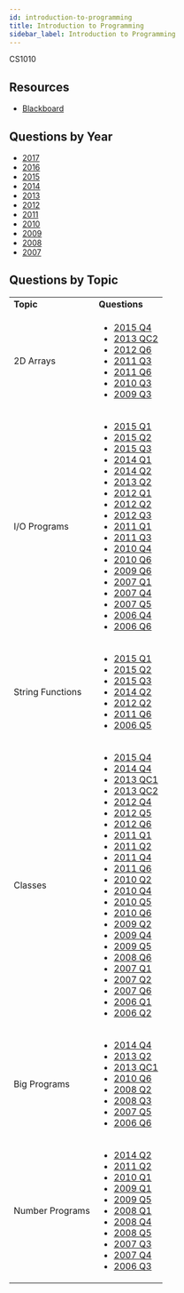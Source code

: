 ```yaml
---
id: introduction-to-programming
title: Introduction to Programming
sidebar_label: Introduction to Programming
---
```


CS1010

## Resources

* [Blackboard](https://mymodule.tcd.ie/)

## Questions by Year

* [2017]()
* [2016]()
* [2015]()
* [2014]()
* [2013]()
* [2012]()
* [2011]()
* [2010]()
* [2009]()
* [2008]()
* [2007]()

## Questions by Topic
<table class="examQuestions">
  <tr>
      <td><strong>Topic</strong></td>
      <td><strong>Questions</strong></td>
  </tr>
  <tr>
      <td>2D Arrays</td>
      <td>
  <ul class="questions">
      <li><a href="https://www.tcd.ie/academicregistry/exams/assets/local/past-papers2015/CS/CS1010-1.pdf#page=5">2015 Q4</a></li>
      <li><a href="https://www.tcd.ie/academicregistry/exams/assets/local/past-papers2013/CS/XCS10111.pdf#page=5">2013 QC2</a></li>
      <li><a href="https://www.tcd.ie/Local/Exam_Papers/2012/XC/XCS10111.pdf#page=3&zoom=0,0,700">2012 Q6</a></li>
      <li><a href="https://www.tcd.ie/Local/Exam_Papers/2011/XC/XCS10111.pdf#page=2&zoom=0,0,830">2011 Q3</a></li>
      <li><a href="https://www.tcd.ie/Local/Exam_Papers/2011/XC/XCS10111.pdf#page=4&zoom=0,0,510">2011 Q6</a></li>
      <li><a href="https://www.tcd.ie/Local/Exam_Papers/2010/XC/XCS10111.pdf#page=3&zoom=0,0,200">2010 Q3</a></li>
      <li><a href="https://www.tcd.ie/Local/Exam_Papers/2009/XC/XCS1BA21.pdf#page=3">2009 Q3</a></li>
  </ul>
      </td>
  </tr>
  <tr>
      <td>I/O Programs</td>
      <td>
  <ul class="questions">
      <li><a href="https://www.tcd.ie/academicregistry/exams/assets/local/past-papers2015/CS/CS1010-1.pdf#page=2">2015 Q1</a></li>
      <li><a href="https://www.tcd.ie/academicregistry/exams/assets/local/past-papers2015/CS/CS1010-1.pdf#page=3">2015 Q2</a></li>
      <li><a href="https://www.tcd.ie/academicregistry/exams/assets/local/past-papers2015/CS/CS1010-1.pdf#page=4">2015 Q3</a></li>
      <li><a href="https://www.tcd.ie/academicregistry/exams/assets/local/past-papers2014/CS/CS10101.pdf#page=2">2014 Q1</a></li>
      <li><a href="https://www.tcd.ie/academicregistry/exams/assets/local/past-papers2014/CS/CS10101.pdf#page=3">2014 Q2</a></li>
      <li><a href="https://www.tcd.ie/academicregistry/exams/assets/local/past-papers2013/CS/XCS10111.pdf#page=3">2013 Q2</a></li>
      <li><a href="https://www.tcd.ie/Local/Exam_Papers/2012/XC/XCS10111.pdf#page=2">2012 Q1</a></li>
      <li><a href="https://www.tcd.ie/Local/Exam_Papers/2012/XC/XCS10111.pdf#page=2&zoom=0,0,530">2012 Q2</a></li>
      <li><a href="https://www.tcd.ie/Local/Exam_Papers/2012/XC/XCS10111.pdf#page=2&zoom=0,0,680">2012 Q3</a></li>
      <li><a href="https://www.tcd.ie/Local/Exam_Papers/2011/XC/XCS10111.pdf#page=2">2011 Q1</a></li>
      <li><a href="https://www.tcd.ie/Local/Exam_Papers/2011/XC/XCS10111.pdf#page=2&zoom=0,0,840">2011 Q3</a></li>
      <li><a href="https://www.tcd.ie/Local/Exam_Papers/2010/XC/XCS10111.pdf#page=3&zoom=0,0,420">2010 Q4</a></li>
      <li><a href="https://www.tcd.ie/Local/Exam_Papers/2010/XC/XCS10111.pdf#page=4&zoom=0,0,500">2010 Q6</a></li>
      <li><a href="https://www.tcd.ie/Local/Exam_Papers/2009/XC/XCS1BA21.pdf#page=5&zoom=0,0,600">2009 Q6</a></li>
      <li><a href="https://www.tcd.ie/Local/Exam_Papers/2007/XC/XCS1BA21.pdf#page=2">2007 Q1</a></li>
      <li><a href="https://www.tcd.ie/Local/Exam_Papers/2007/XC/XCS1BA21.pdf#page=4">2007 Q4</a></li>
      <li><a href="https://www.tcd.ie/Local/Exam_Papers/2007/XC/XCS1BA21.pdf#page=4&zoom=0,0,590">2007 Q5</a></li>
      <li><a href="https://www.tcd.ie/Local/Exam_Papers/2006/XC/XCS1BA21.pdf#page=3&zoom=0,0,200">2006 Q4</a></li>
      <li><a href="https://www.tcd.ie/Local/Exam_Papers/2006/XC/XCS1BA21.pdf#page=4&zoom=0,0,350">2006 Q6</a></li>
  </ul>
      </td>
  </tr>
  <tr>
      <td>String Functions</td>
      <td>
  <ul class="questions">
      <li><a href="https://www.tcd.ie/academicregistry/exams/assets/local/past-papers2015/CS/CS1010-1.pdf#page=2">2015 Q1</a></li>
      <li><a href="https://www.tcd.ie/academicregistry/exams/assets/local/past-papers2015/CS/CS1010-1.pdf#page=3">2015 Q2</a></li>
      <li><a href="https://www.tcd.ie/academicregistry/exams/assets/local/past-papers2015/CS/CS1010-1.pdf#page=4">2015 Q3</a></li>
      <li><a href="https://www.tcd.ie/academicregistry/exams/assets/local/past-papers2014/CS/CS10101.pdf#page=3">2014 Q2</a></li>
      <li><a href="https://www.tcd.ie/Local/Exam_Papers/2012/XC/XCS10111.pdf#page=2&zoom=0,0,540">2012 Q2</a></li>
      <li><a href="https://www.tcd.ie/Local/Exam_Papers/2011/XC/XCS10111.pdf#page=4&zoom=0,0,500">2011 Q6</a></li>
      <li><a href="https://www.tcd.ie/Local/Exam_Papers/2006/XC/XCS1BA21.pdf#page=3&zoom=0,0,640">2006 Q5</a></li>
  </ul>
      </td>
  </tr>
  <tr>
      <td>Classes</td>
      <td>
  <ul class="questions">
      <li><a href="https://www.tcd.ie/academicregistry/exams/assets/local/past-papers2015/CS/CS1010-1.pdf#page=5">2015 Q4</a></li>
      <li><a href="https://www.tcd.ie/academicregistry/exams/assets/local/past-papers2014/CS/CS10101.pdf#page=6">2014 Q4</a></li>
      <li><a href="https://www.tcd.ie/academicregistry/exams/assets/local/past-papers2013/CS/XCS10111.pdf#page=4">2013 QC1</a></li>
      <li><a href="https://www.tcd.ie/academicregistry/exams/assets/local/past-papers2013/CS/XCS10111.pdf#page=5">2013 QC2</a></li>
      <li><a href="https://www.tcd.ie/Local/Exam_Papers/2012/XC/XCS10111.pdf#page=2&zoom=0,0,840">2012 Q4</a></li>
      <li><a href="https://www.tcd.ie/Local/Exam_Papers/2012/XC/XCS10111.pdf#page=4&zoom=0,0,240">2012 Q5</a></li>
      <li><a href="https://www.tcd.ie/Local/Exam_Papers/2012/XC/XCS10111.pdf#page=4&zoom=0,0,700">2012 Q6</a></li>
      <li><a href="https://www.tcd.ie/Local/Exam_Papers/2011/XC/XCS10111.pdf#page=2">2011 Q1</a></li>
      <li><a href="https://www.tcd.ie/Local/Exam_Papers/2011/XC/XCS10111.pdf#page=2&zoom=0,0,310">2011 Q2</a></li>
      <li><a href="https://www.tcd.ie/Local/Exam_Papers/2011/XC/XCS10111.pdf#page=3&zoom=0,0,280">2011 Q4</a></li>
      <li><a href="https://www.tcd.ie/Local/Exam_Papers/2011/XC/XCS10111.pdf#page=4&zoom=0,0,500">2011 Q6</a></li>
      <li><a href="https://www.tcd.ie/Local/Exam_Papers/2010/XC/XCS10111.pdf#page=2&zoom=0,0,300">2010 Q2</a></li>
      <li><a href="https://www.tcd.ie/Local/Exam_Papers/2010/XC/XCS10111.pdf#page=3&zoom=0,0,410">2010 Q4</a></li>
      <li><a href="https://www.tcd.ie/Local/Exam_Papers/2010/XC/XCS10111.pdf#page=3&zoom=0,0,870">2010 Q5</a></li>
      <li><a href="https://www.tcd.ie/Local/Exam_Papers/2010/XC/XCS10111.pdf#page=4&zoom=0,0,500">2010 Q6</a></li>
      <li><a href="https://www.tcd.ie/Local/Exam_Papers/2009/XC/XCS1BA21.pdf#page=2&zoom=0,0,500">2009 Q2</a></li>
      <li><a href="https://www.tcd.ie/Local/Exam_Papers/2009/XC/XCS1BA21.pdf#page=3&zoom=0,0,450">2009 Q4</a></li>
      <li><a href="https://www.tcd.ie/Local/Exam_Papers/2009/XC/XCS1BA21.pdf#page=4">2009 Q5</a></li>
      <li><a href="https://www.tcd.ie/Local/Exam_Papers/2008/XC/XCS1BA21.pdf#page=5">2008 Q6</a></li>
      <li><a href="https://www.tcd.ie/Local/Exam_Papers/2007/XC/XCS1BA21.pdf#page=2">2007 Q1</a></li>
      <li><a href="https://www.tcd.ie/Local/Exam_Papers/2007/XC/XCS1BA21.pdf#page=3">2007 Q2</a></li>
      <li><a href="https://www.tcd.ie/Local/Exam_Papers/2007/XC/XCS1BA21.pdf#page=5&zoom=0,0,360">2007 Q6</a></li>
      <li><a href="https://www.tcd.ie/Local/Exam_Papers/2006/XC/XCS1BA21.pdf#page=2">2006 Q1</a></li>
      <li><a href="https://www.tcd.ie/Local/Exam_Papers/2006/XC/XCS1BA21.pdf#page=2&zoom=0,0,700">2006 Q2</a></li>
  </ul>
      </td>
  </tr>
  <tr>
      <td>Big Programs</td>
      <td>
  <ul class="questions">
      <li><a href="https://www.tcd.ie/academicregistry/exams/assets/local/past-papers2014/CS/CS10101.pdf#page=6">2014 Q4</a></li>
      <li><a href="https://www.tcd.ie/academicregistry/exams/assets/local/past-papers2013/CS/XCS10111.pdf#page=3">2013 Q2</a></li>
      <li><a href="https://www.tcd.ie/academicregistry/exams/assets/local/past-papers2013/CS/XCS10111.pdf#page=4">2013 QC1</a></li>
      <li><a href="https://www.tcd.ie/Local/Exam_Papers/2010/XC/XCS10111.pdf#page=4&zoom=0,0,500">2010 Q6</a></li>
      <li><a href="https://www.tcd.ie/Local/Exam_Papers/2008/XC/XCS1BA21.pdf#page=2&zoom=0,0,470">2008 Q2</a></li>
      <li><a href="https://www.tcd.ie/Local/Exam_Papers/2008/XC/XCS1BA21.pdf#page=3">2008 Q3</a></li>
      <li><a href="https://www.tcd.ie/Local/Exam_Papers/2007/XC/XCS1BA21.pdf#page=4&zoom=0,0,590">2007 Q5</a></li>
      <li><a href="https://www.tcd.ie/Local/Exam_Papers/2006/XC/XCS1BA21.pdf#page=4&zoom=0,0,330">2006 Q6</a></li>
  </ul>
      </td>
  </tr>
  <tr>
      <td>Number Programs</td>
      <td>
  <ul class="questions">
      <li><a href="https://www.tcd.ie/academicregistry/exams/assets/local/past-papers2014/CS/CS10101.pdf#page=3">2014 Q2</a></li>
      <li><a href="https://www.tcd.ie/Local/Exam_Papers/2011/XC/XCS10111.pdf#page=2&zoom=0,0,320">2011 Q2</a></li>
      <li><a href="https://www.tcd.ie/Local/Exam_Papers/2010/XC/XCS10111.pdf#page=2">2010 Q1</a></li>
      <li><a href="https://www.tcd.ie/Local/Exam_Papers/2009/XC/XCS1BA21.pdf#page=2">2009 Q1</a></li>
      <li><a href="https://www.tcd.ie/Local/Exam_Papers/2009/XC/XCS1BA21.pdf#page=4">2009 Q5</a></li>
      <li><a href="https://www.tcd.ie/Local/Exam_Papers/2008/XC/XCS1BA21.pdf#page=2">2008 Q1</a></li>
      <li><a href="https://www.tcd.ie/Local/Exam_Papers/2008/XC/XCS1BA21.pdf#page=4">2008 Q4</a></li>
      <li><a href="https://www.tcd.ie/Local/Exam_Papers/2008/XC/XCS1BA21.pdf#page=4&zoom=0,0,290">2008 Q5</a></li>
      <li><a href="https://www.tcd.ie/Local/Exam_Papers/2007/XC/XCS1BA21.pdf#page=3&zoom=0,0,650">2007 Q3</a></li>
      <li><a href="https://www.tcd.ie/Local/Exam_Papers/2007/XC/XCS1BA21.pdf#page=4">2007 Q4</a></li>
      <li><a href="https://www.tcd.ie/Local/Exam_Papers/2006/XC/XCS1BA21.pdf#page=3">2006 Q3</a></li>
  </ul>
      </td>
  </tr>
</table>
